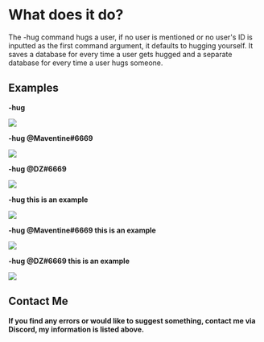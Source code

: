 # What does it do?
The -hug command hugs a user, if no user is mentioned or no user's ID is inputted as the first command argument, it defaults to hugging yourself. It saves a database for every time a user gets hugged and a separate database for every time a user hugs someone.

## Examples
**-hug**

![](https://cdn.discordapp.com/attachments/724940659240337441/741335534030553268/image0.png)

**-hug @Maventine#6669**

![](https://cdn.discordapp.com/attachments/724940659240337441/741333767750156288/image0.png)

**-hug @DZ#6669**

![](https://cdn.discordapp.com/attachments/724940659240337441/741336260551114833/image0.png)

**-hug this is an example**

![](https://cdn.discordapp.com/attachments/724940659240337441/741338562263515317/image0.png)

**-hug @Maventine#6669 this is an example**

![](https://cdn.discordapp.com/attachments/724940659240337441/741337891569008780/image0.png)

**-hug @DZ#6669 this is an example**

![](https://cdn.discordapp.com/attachments/724940659240337441/741338562263515317/image0.png)

## Contact Me
**If you find any errors or would like to suggest something, contact me via Discord, my information is listed above.**
